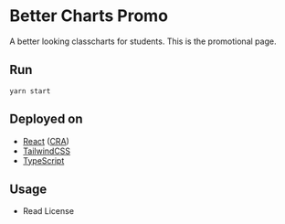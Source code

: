 # Better Charts Promo

A better looking classcharts for students. This is the promotional page.

## Run

`yarn start`

## Deployed on

- [React](https://reactjs.org) ([CRA](https://create-react-app.dev/))
- [TailwindCSS](https://tailwindcss.com)
- [TypeScript](https://typescriptlang.org)

## Usage

- Read License
